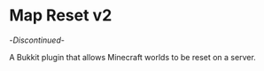 Map Reset v2
=========

-*Discontinued*-

A Bukkit plugin that allows Minecraft worlds to be reset on a server.
